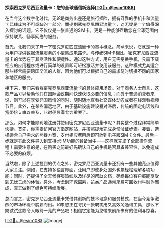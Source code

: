 **探索密克罗尼西亚流量卡：您的全球通信新选择[[TG💪+ @esim1088](https://t.me/s/esim1088)]**

在当今这个数字化时代，无论是商务出差还是旅行探险，拥有可靠的手机卡和流量卡已经成为不可或缺的一部分。而提到密克罗尼西亚流量卡，这无疑是一个值得深入探讨的话题。它不仅仅是一张普通的SIM卡，更是一种能够帮助您在全球范围内保持联系、畅享网络的服务。

首先，让我们来了解一下密克罗尼西亚流量卡的基本概念。简单来说，它就是一种为用户提供数据流量服务的小型集成电路卡。与传统SIM卡相比，密克罗尼西亚流量卡的优势在于其灵活性和便捷性。通过这种方式，用户无需更换手机，只需下载相应的应用程序或进行简单的设置即可轻松激活并使用该服务。这种模式尤其适合那些经常需要跨国交流的人群，因为他们可以根据自己的需求随时切换不同的国家和地区的服务。

接下来，我们来看看密克罗尼西亚流量卡的具体应用场景。对于商务人士而言，这款产品可以帮助他们在国际会议期间快速获取必要的信息；而对于普通消费者来说，则可以在享受异国风情的同时，随时随地查看社交媒体动态或者在线观看视频节目。此外，在某些偏远地区，由于基础设施建设相对滞后，传统的固定电话线和宽带接入难以普及，此时便显得尤为重要了。

那么，如何才能顺利地注册并使用密克罗尼西亚流量卡呢？其实整个过程非常简单快捷。首先，你需要访问官方指定网站，并按照提示完成身份验证步骤。接着，选择适合自己需求的套餐方案，支付相应费用后即可收到电子版SIM卡文件。最后一步就是将此文件导入到支持eSIM功能的设备当中——这样就完成了全部操作流程！需要注意的是，在购买之前最好先确认自己的手机是否具备兼容性，以免造成不必要的麻烦。

当然啦，除了上述提到的优点之外，密克罗尼西亚流量卡还拥有一些其他亮点值得大家关注。例如，它支持多语言界面，让用户即使身处国外也能轻松理解各项功能；同时，还提供了全天候客服热线以及详尽的帮助文档，确保每位客户都能享受到无忧无虑的体验。另外，考虑到环保因素，该类产品通常采用可回收材料制作而成，真正做到了绿色可持续发展。

总而言之，密克罗尼西亚流量卡凭借其创新的技术理念和服务模式，在当今竞争激烈的市场环境中脱颖而出。如果您正在寻找一款既实用又高效的通讯工具，那么不妨试试这款令人眼前一亮的产品吧！相信它定能为您带来前所未有的便利与惊喜。

[[TG💪+ @esim1088](https://t.me/s/esim1088) ![Image](https://i.postimg.cc/4NQfJmqS/Snipaste-2025-05-13-00-14-12.png)]